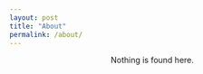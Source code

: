 ```yaml
---
layout: post
title: "About"
permalink: /about/
---
```


<p style="text-align: center;">Nothing is found here.</p>
